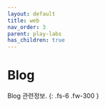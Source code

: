 ```yaml
---
layout: default
title: web
nav_order: 3
parent: play-labs
has_children: true
---
```


# Blog

Blog 관련정보.
{: .fs-6 .fw-300 }
